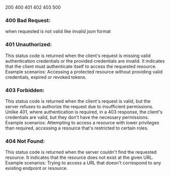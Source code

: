 200
400
401
402
403
500
### 400 Bad Request:
when requested is not valid like invalid json format
### 401 Unauthorized:

This status code is returned when the client's request is missing valid authentication credentials or the provided credentials are invalid.
It indicates that the client must authenticate itself to access the requested resource.
Example scenarios: Accessing a protected resource without providing valid credentials, expired or revoked tokens.
### 403 Forbidden:

This status code is returned when the client's request is valid, but the server refuses to authorize the request due to insufficient permissions.
Unlike 401, where authentication is required, in a 403 response, the client's credentials are valid, but they don't have the necessary permissions.
Example scenarios: Attempting to access a resource with lower privileges than required, accessing a resource that's restricted to certain roles.
### 404 Not Found:

This status code is returned when the server couldn't find the requested resource. It indicates that the resource does not exist at the given URL.
Example scenarios: Trying to access a URL that doesn't correspond to any existing endpoint or resource.

